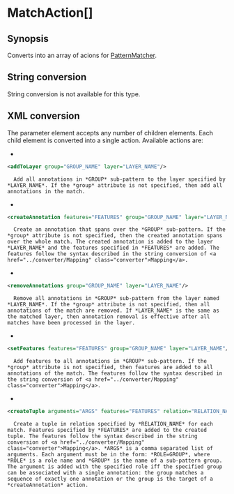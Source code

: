 <h1 class="converter">MatchAction[]</h1>

## Synopsis

Converts into an array of acions for <a href="../module/PatternMatcher" class="module">PatternMatcher</a>.

## String conversion

String conversion is not available for this type.

## XML conversion

The parameter element accepts any number of children elements. Each child element is converted into a single action. Available actions are:
  
* 

```xml
<addToLayer group="GROUP_NAME" layer="LAYER_NAME"/>
```


	  Add all annotations in *GROUP* sub-pattern to the layer specified by *LAYER_NAME*. If the *group* attribute is not specified, then add all annotations in the match.
	
* 

```xml
<createAnnotation features="FEATURES" group="GROUP_NAME" layer="LAYER_NAME"/>
```


	  Create an annotation that spans over the *GROUP* sub-pattern. If the *group* attribute is not specified, then the created annotation spans over the whole match. The created annotation is added to the layer *LAYER_NAME* and the features specified in *FEATURES* are added. The features follow the syntax described in the string conversion of <a href="../converter/Mapping" class="converter">Mapping</a>.
	
* 

```xml
<removeAnnotations group="GROUP_NAME" layer="LAYER_NAME"/>
```


	  Remove all annotations in *GROUP* sub-pattern from the layer named *LAYER_NAME*. If the *group* attribute is not specified, then all annotations of the match are removed. If *LAYER_NAME* is the same as the matched layer, then annotation removal is effective after all matches have been processed in the layer.
	
* 

```xml
<setFeatures features="FEATURES" group="GROUP_NAME" layer="LAYER_NAME"/>
```


	  Add features to all annotations in *GROUP* sub-pattern. If the *group* attribute is not specified, then features are added to all annotations of the match. The features follow the syntax described in the string conversion of <a href="../converter/Mapping" class="converter">Mapping</a>.
	
* 

```xml
<createTuple arguments="ARGS" features="FEATURES" relation="RELATION_NAME"/>
```


	  Create a tuple in relation specified by *RELATION_NAME* for each match. Features specified by *FEATURES* are added to the created tuple. The features follow the syntax described in the string conversion of <a href="../converter/Mapping" class="converter">Mapping</a>. *ARGS* is a comma separated list of arguments. Each argument must be in the form: *ROLE=GROUP*, where *ROLE* is a role name and *GROUP* is the name of a sub-pattern group. The argument is added with the specified role iff the specified group can be associated with a single annotation: the group matches a sequence of exactly one annotation or the group is the target of a *createAnnotation* action.
	



